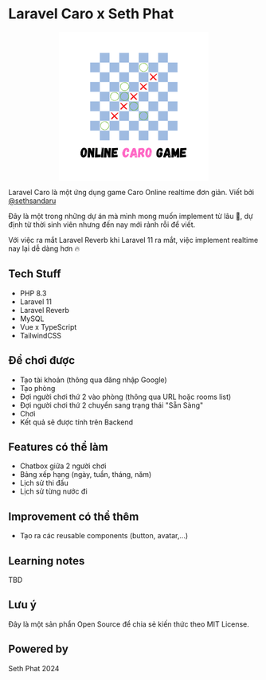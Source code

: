 # Laravel Caro x Seth Phat

<p align="center" width="100%">
    <img src="./resources/web-app/assets/logo.png" align="center" width="300">
</p>

Laravel Caro là một ứng dụng game Caro Online realtime đơn giản. Viết bởi [@sethsandaru](https://github.com/sethsandaru)

Đây là một trong những dự án mà mình mong muốn implement từ lâu 🥰, dự định từ thời sinh viên nhưng đến nay mới 
rảnh rỗi để viết.

Với việc ra mắt Laravel Reverb khi Laravel 11 ra mắt, việc implement realtime nay lại dễ dàng hơn 🔥

## Tech Stuff

- PHP 8.3
- Laravel 11
- Laravel Reverb
- MySQL
- Vue x TypeScript
- TailwindCSS

## Để chơi được

- Tạo tài khoản (thông qua đăng nhập Google)
- Tạo phòng
- Đợi người chơi thứ 2 vào phòng (thông qua URL hoặc rooms list)
- Đợi người chơi thứ 2 chuyển sang trạng thái "Sẵn Sàng"
- Chơi
- Kết quả sẽ được tính trên Backend

## Features có thể làm

- Chatbox giữa 2 người chơi
- Bảng xếp hạng (ngày, tuần, tháng, năm)
- Lịch sử thi đấu
- Lịch sử từng nước đi

## Improvement có thể thêm
- Tạo ra các reusable components (button, avatar,...)

## Learning notes

TBD

## Lưu ý

Đây là một sản phẩn Open Source để chia sẻ kiến thức theo MIT License. 

## Powered by

Seth Phat 2024
